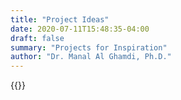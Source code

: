 ```yaml
---
title: "Project Ideas"
date: 2020-07-11T15:48:35-04:00
draft: false
summary: "Projects for Inspiration"
author: "Dr. Manal Al Ghamdi, Ph.D."
---
```

{{<project-cards>}}
